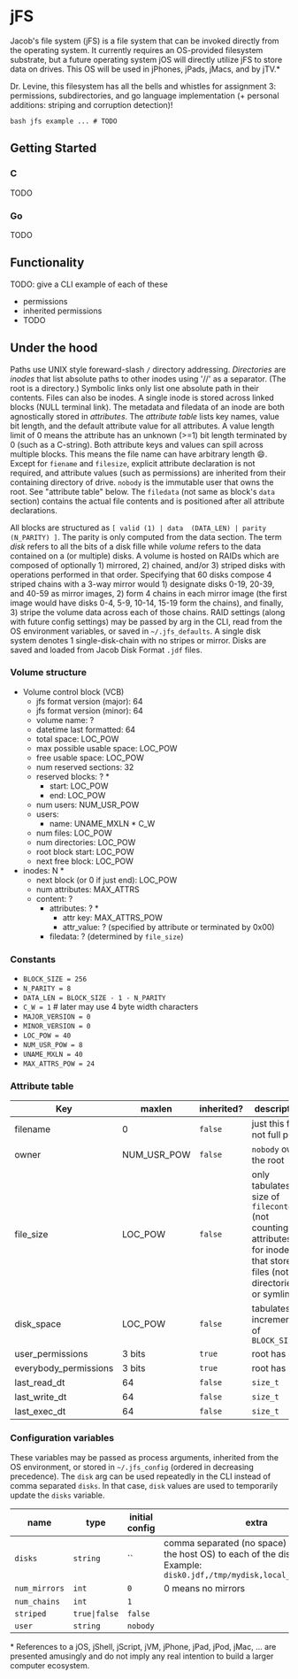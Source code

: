 # jFS

Jacob's file system (jFS) is a file system that can be invoked directly from the operating system. It currently requires an OS-provided filesystem substrate, but a future operating system jOS will directly utilize jFS to store data on drives. This OS will be used in jPhones, jPads, jMacs, and by jTV.\*

Dr. Levine, this filesystem has all the bells and whistles for assignment 3: permissions, subdirectories, and go language implementation (+ personal additions: striping and corruption detection)!

``bash
jfs example ... # TODO
``

## Getting Started

### C
TODO

### Go
TODO

## Functionality

TODO: give a CLI example of each of these
 - permissions
 - inherited permissions
 - TODO

## Under the hood

Paths use UNIX style foreward-slash `/` directory addressing. *Directories* are *inodes* that list absolute paths to other inodes using '//' as a separator. (The root is a directory.) Symbolic links only list one absolute path in their contents. Files can also be inodes. A single inode is stored across linked blocks (NULL terminal link). The metadata and filedata of an inode are both agnostically stored in *attributes*. The *attribute table* lists key names, value bit length, and the default attribute value for all attributes. A value length limit of 0 means the attribute has an unknown (>=1) bit length terminated by 0 (such as a C-string). Both attribute keys and values can spill across multiple blocks. This means the file name can have arbitrary length :smile:. Except for `fiename` and  `filesize`, explicit attribute declaration is not required, and attribute values (such as permissions) are inherited from their containing directory of drive. `nobody` is the immutable user that owns the root. See "attribute table" below. The `filedata` (not same as block's `data` section) contains the actual file contents and is positioned after all attribute declarations.

All blocks are structured as `[ valid (1) | data  (DATA_LEN) | parity (N_PARITY) ]`. The parity is only computed from the data section. The term *disk* refers to all the bits of a disk fille while *volume* refers to the data contained on a (or multiple) disks. A volume is hosted on RAIDs which are composed  of optionally 1) mirrored, 2) chained, and/or 3) striped disks with operations performed in that order. Specifying that 60 disks compose 4 striped chains with a 3-way mirror would 1) designate disks 0-19, 20-39, and 40-59 as mirror images, 2) form 4 chains in each mirror image (the first image would have disks 0-4, 5-9, 10-14, 15-19 form the chains), and finally, 3) stripe the volume data across each of those chains. RAID settings (along with future config settings) may be passed by arg in the CLI, read from the OS environment variables, or saved in `~/.jfs_defaults`. A single disk system denotes 1 single-disk-chain with no stripes or mirror. Disks are saved and loaded from Jacob Disk Format `.jdf` files.

### Volume structure
 - Volume control block (VCB)
   - jfs format version (major): 64
   - jfs format version (minor): 64
   - volume name: ?
   - datetime last formatted: 64
   - total space: LOC_POW
   - max possible usable space: LOC_POW
   - free usable space: LOC_POW
   - num reserved sections: 32
   - reserved blocks: ? *
       - start: LOC_POW
       - end: LOC_POW
   - num users: NUM_USR_POW
   - users:
      - name: UNAME_MXLN * C_W
   - num files: LOC_POW
   - num directories: LOC_POW
   - root block start: LOC_POW
   - next free block: LOC_POW
 - inodes: N *
   - next block (or 0 if just end): LOC_POW
   - num attributes: MAX_ATTRS
   - content: ?
      - attributes: ? *
         - attr key: MAX_ATTRS_POW
         - attr_value: ? (specified by attribute or terminated by 0x00)
      - filedata: ? (determined by `file_size`)   

### Constants

 - `BLOCK_SIZE = 256`
 - `N_PARITY = 8`
 - `DATA_LEN = BLOCK_SIZE - 1 - N_PARITY`
 - `C_W = 1` # later may use 4 byte width characters
 - `MAJOR_VERSION = 0`
 - `MINOR_VERSION = 0`
 - `LOC_POW = 40`
 - `NUM_USR_POW = 8`
 - `UNAME_MXLN = 40`
 - `MAX_ATTRS_POW = 24`

### Attribute table

| Key | maxlen | inherited? | description |
| --- | ------ | ---------- | ----------- |
| filename | 0 | `false` | just this file. not full path. |
| owner | NUM_USR_POW | `false` | `nobody` owns the root |
| file_size | LOC_POW | `false` | only tabulates size of `filecontents` (not counting attributes) for inodes that store files (not directories or symlinks) |
| disk_space | LOC_POW | `false` | tabulates in increments of `BLOCK_SIZE` |
| user_permissions | 3 bits | `true` | root has `rwx` |
| everybody_permissions | 3 bits | `true` | root has `rwx` |
| last_read_dt | 64 | `false` | `size_t` |
| last_write_dt |  64 | `false` | `size_t` |
| last_exec_dt |  64 | `false` | `size_t` |

### Configuration variables

These variables may be passed as process arguments, inherited from the OS environment, or stored in `~/.jfs_config` (ordered in decreasing precedence). The `disk` arg can be used repeatedly in the CLI instead of comma separated `disks`. In that case, `disk` values are used to temporarily update the `disks` variable.

| name | type | initial config | extra |
| ---- | ---- | -------------- | ----- |
| `disks` | `string` | `` | comma separated (no space) filepaths (in the host OS) to each of the disk `.jdf` files. Example: `disk0.jdf,/tmp/mydisk,local_dir/disk2.bin` |
| `num_mirrors` | `int` | `0` | 0 means no  mirrors |
| `num_chains` | `int` | `1` |  |
| `striped` | `true\|false` | `false` |  |
| `user` | `string` | `nobody` |  |


\* References to a jOS, jShell, jScript, jVM, jPhone, jPad, jPod, jMac, ... are presented amusingly and do not imply any real intention to build a larger computer ecosystem.